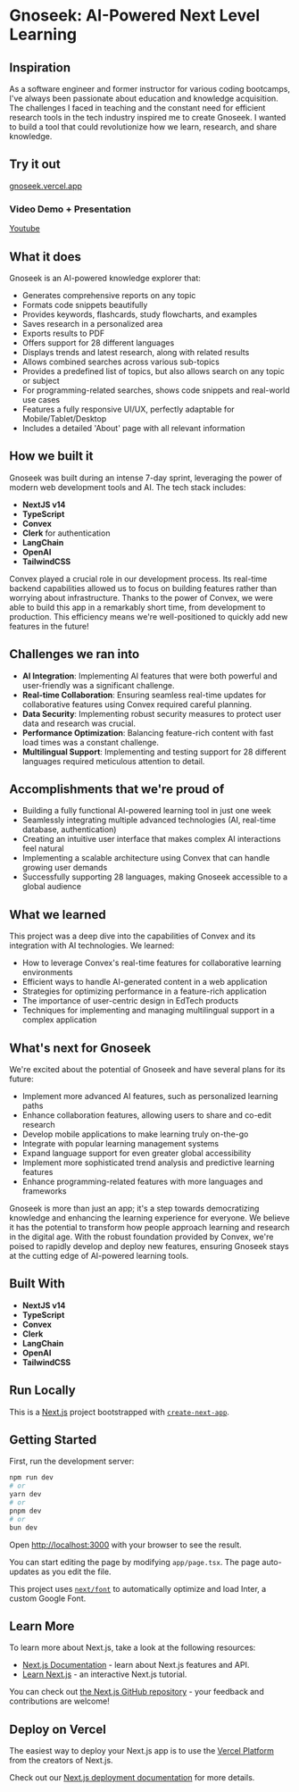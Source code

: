 # Gnoseek: AI-Powered Next Level Learning

## Inspiration

As a software engineer and former instructor for various coding bootcamps, I've always been passionate about education and knowledge acquisition. The challenges I faced in teaching and the constant need for efficient research tools in the tech industry inspired me to create Gnoseek. I wanted to build a tool that could revolutionize how we learn, research, and share knowledge.

## Try it out

[gnoseek.vercel.app](https://gnoseek.vercel.app)

### Video Demo + Presentation

[Youtube](https://www.youtube.com/watch?v=AtnAkDAjDfI)

## What it does

Gnoseek is an AI-powered knowledge explorer that:

- Generates comprehensive reports on any topic
- Formats code snippets beautifully
- Provides keywords, flashcards, study flowcharts, and examples
- Saves research in a personalized area
- Exports results to PDF
- Offers support for 28 different languages
- Displays trends and latest research, along with related results
- Allows combined searches across various sub-topics
- Provides a predefined list of topics, but also allows search on any topic or subject
- For programming-related searches, shows code snippets and real-world use cases
- Features a fully responsive UI/UX, perfectly adaptable for Mobile/Tablet/Desktop
- Includes a detailed 'About' page with all relevant information

## How we built it

Gnoseek was built during an intense 7-day sprint, leveraging the power of modern web development tools and AI. The tech stack includes:

- **NextJS v14**
- **TypeScript**
- **Convex**
- **Clerk** for authentication
- **LangChain**
- **OpenAI**
- **TailwindCSS**

Convex played a crucial role in our development process. Its real-time backend capabilities allowed us to focus on building features rather than worrying about infrastructure. Thanks to the power of Convex, we were able to build this app in a remarkably short time, from development to production. This efficiency means we're well-positioned to quickly add new features in the future!

## Challenges we ran into

- **AI Integration**: Implementing AI features that were both powerful and user-friendly was a significant challenge.
- **Real-time Collaboration**: Ensuring seamless real-time updates for collaborative features using Convex required careful planning.
- **Data Security**: Implementing robust security measures to protect user data and research was crucial.
- **Performance Optimization**: Balancing feature-rich content with fast load times was a constant challenge.
- **Multilingual Support**: Implementing and testing support for 28 different languages required meticulous attention to detail.

## Accomplishments that we're proud of

- Building a fully functional AI-powered learning tool in just one week
- Seamlessly integrating multiple advanced technologies (AI, real-time database, authentication)
- Creating an intuitive user interface that makes complex AI interactions feel natural
- Implementing a scalable architecture using Convex that can handle growing user demands
- Successfully supporting 28 languages, making Gnoseek accessible to a global audience

## What we learned

This project was a deep dive into the capabilities of Convex and its integration with AI technologies. We learned:

- How to leverage Convex's real-time features for collaborative learning environments
- Efficient ways to handle AI-generated content in a web application
- Strategies for optimizing performance in a feature-rich application
- The importance of user-centric design in EdTech products
- Techniques for implementing and managing multilingual support in a complex application

## What's next for Gnoseek

We're excited about the potential of Gnoseek and have several plans for its future:

- Implement more advanced AI features, such as personalized learning paths
- Enhance collaboration features, allowing users to share and co-edit research
- Develop mobile applications to make learning truly on-the-go
- Integrate with popular learning management systems
- Expand language support for even greater global accessibility
- Implement more sophisticated trend analysis and predictive learning features
- Enhance programming-related features with more languages and frameworks

Gnoseek is more than just an app; it's a step towards democratizing knowledge and enhancing the learning experience for everyone. We believe it has the potential to transform how people approach learning and research in the digital age. With the robust foundation provided by Convex, we're poised to rapidly develop and deploy new features, ensuring Gnoseek stays at the cutting edge of AI-powered learning tools.

## Built With

- **NextJS v14**
- **TypeScript**
- **Convex**
- **Clerk**
- **LangChain**
- **OpenAI**
- **TailwindCSS**

## Run Locally

This is a [Next.js](https://nextjs.org/) project bootstrapped with [`create-next-app`](https://github.com/vercel/next.js/tree/canary/packages/create-next-app).

## Getting Started

First, run the development server:

```bash
npm run dev
# or
yarn dev
# or
pnpm dev
# or
bun dev
```

Open [http://localhost:3000](http://localhost:3000) with your browser to see the result.

You can start editing the page by modifying `app/page.tsx`. The page auto-updates as you edit the file.

This project uses [`next/font`](https://nextjs.org/docs/basic-features/font-optimization) to automatically optimize and load Inter, a custom Google Font.

## Learn More

To learn more about Next.js, take a look at the following resources:

- [Next.js Documentation](https://nextjs.org/docs) - learn about Next.js features and API.
- [Learn Next.js](https://nextjs.org/learn) - an interactive Next.js tutorial.

You can check out [the Next.js GitHub repository](https://github.com/vercel/next.js/) - your feedback and contributions are welcome!

## Deploy on Vercel

The easiest way to deploy your Next.js app is to use the [Vercel Platform](https://vercel.com/new?utm_medium=default-template&filter=next.js&utm_source=create-next-app&utm_campaign=create-next-app-readme) from the creators of Next.js.

Check out our [Next.js deployment documentation](https://nextjs.org/docs/deployment) for more details.
